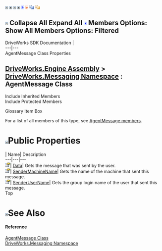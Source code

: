 ![](dotnetimages/collapse.gif) ![](dotnetimages/expand.gif) ![](dotnetimages/collapse.gif) ![](dotnetimages/expand.gif) ![](dotnetimages/drpdown.gif) ![](dotnetimages/drpdown_orange.gif) ![](dotnetimages/copycode.gif) ![](dotnetimages/copycodeHighlight.gif)

![](dotnetimages/collapse.gif) Collapse All Expand All ![](dotnetimages/drpdown.gif) Members Options: Show All  Members Options: Filtered   
---  
DriveWorks SDK Documentation  |   
---|---  
AgentMessage Class Properties   
  
[DriveWorks.Engine Assembly](topic2156.md) > [DriveWorks.Messaging Namespace](topic10038.md) : AgentMessage Class  
---  
  
Include Inherited Members    
Include Protected Members    


Glossary Item Box

For a list of all members of this type, see [AgentMessage members](topic10041.md).

# ![](dotnetimages/collapse.gif)Public Properties

| Name| Description  
---|---|---  
![Public Property](dotnetimages/publicProperty.gif)| [Data](topic10046.md)| Gets the message that was sent by the user.   
![Public Property](dotnetimages/publicProperty.gif)| [SenderMachineName](topic10047.md)| Gets the name of the machine that sent this message.   
![Public Property](dotnetimages/publicProperty.gif)| [SenderUserName](topic10048.md)| Gets the group login name of the user that sent this message.   
Top

# ![](dotnetimages/collapse.gif)See Also

#### Reference

[AgentMessage Class](topic10040.md)   
[DriveWorks.Messaging Namespace](topic10038.md)


